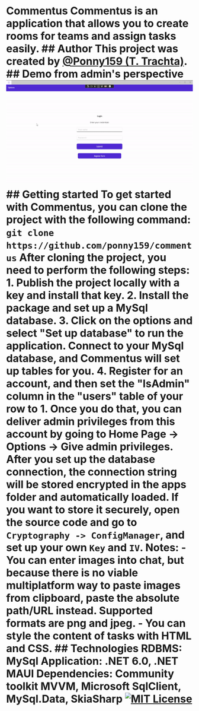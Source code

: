 # Commentus Commentus is an application that allows you to create rooms for teams and assign tasks easily. ## Author This project was created by [@Ponny159 (T. Trachta)](https://www.github.com/ponny159). ## Demo from admin's perspective ![Commentus admin showcase](https://github.com/Ponny159/Commentus/blob/main/Commentus/Resources/commentus_admin_showcase.gif) ## Getting started To get started with Commentus, you can clone the project with the following command: ``` git clone https://github.com/ponny159/commentus ``` After cloning the project, you need to perform the following steps: 1. Publish the project locally with a key and install that key. 2. Install the package and set up a MySql database. 3. Click on the options and select "Set up database" to run the application. Connect to your MySql database, and Commentus will set up tables for you. 4. Register for an account, and then set the "IsAdmin" column in the "users" table of your row to 1. Once you do that, you can deliver admin privileges from this account by going to Home Page -> Options -> Give admin privileges. After you set up the database connection, the connection string will be stored encrypted in the apps folder and automatically loaded. If you want to store it securely, open the source code and go to `Cryptography -> ConfigManager`, and set up your own `Key` and `IV`. Notes: - You can enter images into chat, but because there is no viable multiplatform way to paste images from clipboard, paste the absolute path/URL instead. Supported formats are png and jpeg. - You can style the content of tasks with HTML and CSS. ## Technologies **RDBMS:** MySql **Application:** .NET 6.0, .NET MAUI **Dependencies:** Community toolkit MVVM, Microsoft SqlClient, MySql.Data, SkiaSharp [![MIT License](https://img.shields.io/badge/License-MIT-green.svg)](https://github.com/Ponny159/Commentus/blob/main/LICENSE.txt)
